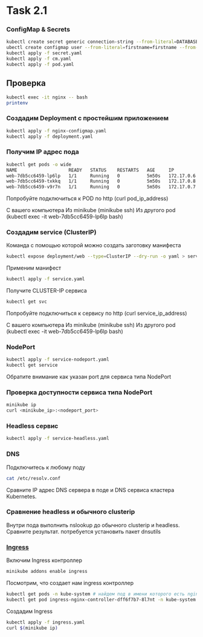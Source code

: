 # Task 2.1
### ConfigMap & Secrets
```bash
kubectl create secret generic connection-string --from-literal=DATABASE_URL=postgres://connect --dry-run -o yaml > secret.yaml
ubectl create configmap user --from-literal=firstname=firstname --from-literal=lastname=lastname --dry-run -o yaml > cm.yaml
kubectl apply -f secret.yaml
kubectl apply -f cm.yaml
kubectl apply -f pod.yaml
```
## Проверка
```bash
kubectl exec -it nginx -- bash
printenv
```
### Создадим Deployment с простейшим приложением
```bash
kubectl apply -f nginx-configmap.yaml
kubectl apply -f deployment.yaml
```
### Получим IP адрес пода
```bash
kubectl get pods -o wide
NAME                   READY   STATUS    RESTARTS   AGE     IP           NODE       NOMINATED NODE   READINESS GATES
web-7db5cc6459-lp6lp   1/1     Running   0          5m50s   172.17.0.6   minikube   <none>           <none>
web-7db5cc6459-txkkq   1/1     Running   0          5m50s   172.17.0.8   minikube   <none>           <none>
web-7db5cc6459-v9r7n   1/1     Running   0          5m50s   172.17.0.7   minikube   <none>           <none>
```
Попробуйте подключиться к POD по http (curl pod_ip_address)

С вашего компьютера
Из minikube (minikube ssh)
Из другого pod (kubectl exec -it web-7db5cc6459-lp6lp bash)
### Создадим service (ClusterIP)
Команда с помощью которой можно создать заготовку манифеста
```bash
kubectl expose deployment/web --type=ClusterIP --dry-run -o yaml > service_template.yaml
```
Применим манифест
```bash
kubectl apply -f service.yaml
```
Получите CLUSTER-IP сервиса
```bash
kubectl get svc
```
Попробуйте подключиться к сервису по http (curl service_ip_address)

С вашего компьютера
Из minikube (minikube ssh)
Из другого pod (kubectl exec -it web-7db5cc6459-lp6lp bash)
### NodePort
```bash
kubectl apply -f service-nodeport.yaml
kubectl get service
```
Обратите внимание как указан port для сервиса типа NodePort
### Проверка доступности сервиса типа NodePort
```bash
minikube ip
curl <minikube_ip>:<nodeport_port>
```
### Headless сервис
```bash
kubectl apply -f service-headless.yaml
```
### DNS
Подключитесь к любому поду
```bash
cat /etc/resolv.conf
```
Сравните IP адрес DNS сервера в поде и DNS сервиса кластера Kubernetes.
### Сравнение headless и обычного clusterip
Внутри пода выполнить nslookup до обычного clusterip и headless. Сравните результат.
потребуется установить пакет dnsutils
### [Ingress](https://kubernetes.github.io/ingress-nginx/deploy/#minikube)
Включим Ingress контроллер
```bash
minikube addons enable ingress
```
Посмотрим, что создает нам ingress контроллер
```bash
kubectl get pods -n kube-system # найдем под в имени которого есть nginx-controller
kubectl get pod ingress-nginx-controller-dff6f7b7-8l7nt -n kube-system -o yaml # нужно заменить имя пода
```
Создадим Ingress
```bash
kubectl apply -f ingress.yaml
curl $(minikube ip)
```
